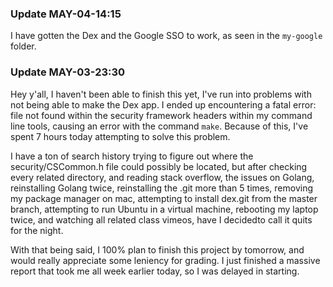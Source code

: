 ### Update MAY-04-14:15
I have gotten the Dex and the Google SSO to work, as seen in the
`my-google` folder.

### Update MAY-03-23:30
Hey y'all, I haven't been able to finish this yet, I've run into
problems with not being able to make the Dex app. I ended up 
encountering a fatal error: file not found within the security
framework headers within my command line tools, causing an error
with the command `make`. Because of this, I've spent 7 hours today
attempting to solve this problem. 

I have a ton of search history trying to figure out where the
security/CSCommon.h file could possibly be located, but after 
checking every related directory, and reading stack overflow, the 
issues on Golang, reinstalling Golang twice, reinstalling the .git 
more than 5 times, removing my package manager on mac, attempting 
to install dex.git from the master branch, attempting to run 
Ubuntu in a virtual machine, rebooting my laptop twice, and 
watching all related class vimeos, have I decidedto call it quits 
for the night.

With that being said, I 100% plan to finish this project by 
tomorrow, and would really appreciate some leniency for grading.
I just finished a massive report that took me all week earlier
today, so I was delayed in starting.


